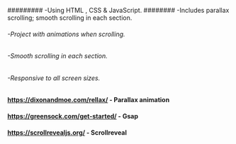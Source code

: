 ######### -Using HTML , CSS & JavaScript.
######## -Includes parallax scrolling; smooth scrolling in each section.
###### -Project with animations when scrolling.
###### -Smooth scrolling in each section.
###### -Responsive to all screen sizes.

#### https://dixonandmoe.com/rellax/ - Parallax animation
#### https://greensock.com/get-started/ - Gsap
#### https://scrollrevealjs.org/ - Scrollreveal

